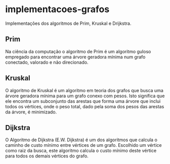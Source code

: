 # implementacoes-grafos
Implementações dos algoritmos de Prim, Kruskal e Drijkstra.

## Prim
Na ciência da computação o algoritmo de Prim é um algoritmo guloso empregado para encontrar uma árvore geradora mínima 
num grafo conectado, valorado e não direcionado.

## Kruskal
O algoritmo de Kruskal é um algoritmo em teoria dos grafos que busca uma árvore geradora mínima para um grafo conexo com pesos. 
Isto significa que ele encontra um subconjunto das arestas que forma uma árvore que inclui todos os vértices, onde o peso total, 
dado pela soma dos pesos das arestas da árvore, é minimizado.

## Dijkstra
O Algoritmo de Dijkstra (E.W. Dijkstra) é um dos algoritmos que calcula o caminho de custo mínimo entre vértices de um grafo. 
Escolhido um vértice como raiz da busca, este algoritmo calcula o custo mínimo deste vértice para todos os demais vértices do grafo.
